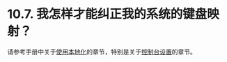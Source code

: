 # 10.7. 我怎样才能纠正我的系统的键盘映射？

请参考手册中关于[使用本地化](https://docs.freebsd.org/en/books/handbook/#using-localization)的章节，特别是关于[控制台设置](https://docs.freebsd.org/en/books/handbook/#setting-console)的章节。

